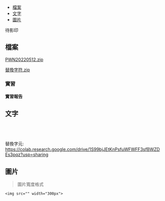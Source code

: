 - [檔案](#檔案)
- [文字](#文字)
- [圖片](#圖片)

待影印  




## 檔案
 [PWN20220512.zip](https://github.com/s108000389/File-temporary-storage/files/8690178/PWN20220512.zip)  

 [替換字符.zip](https://github.com/s108000389/File-temporary-storage/files/14976882/default.zip)


 ### 實習


#### 實習報告







## 文字
```


 
```
替換字元: https://colab.research.google.com/drive/1S99bjJEtKnPsfuWFWFF3sfBWZDEs3pqz?usp=sharing


## 圖片
> 圖片寬度格式
```
<img src="" width="300px">

```



